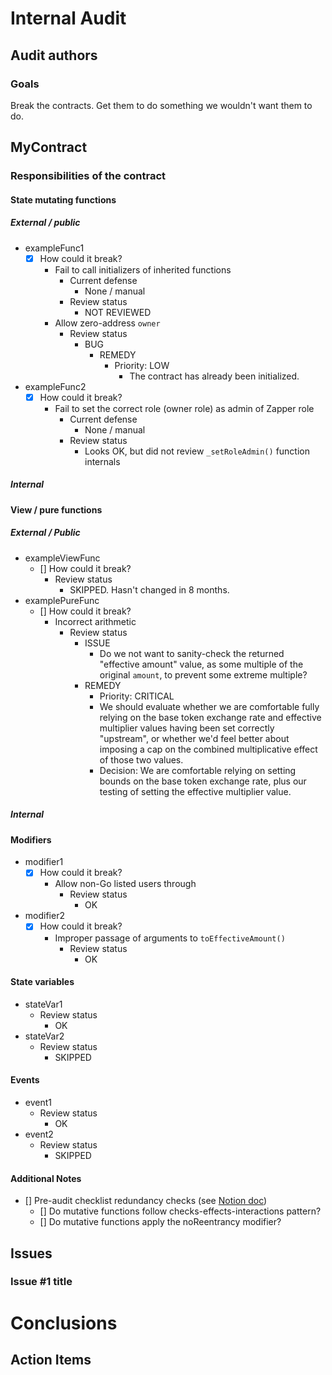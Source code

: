 # Internal Audit

<!-- Follow this template as a loose guide for double checking functions -->
<!-- Try not to limit investigation to just functions in isolation -->
<!-- Opt for using unit tests as living documentation & reproducible examples of potential bugs or exploits. -->

## Audit authors

<!-- Add author names or GitHub handles here -->

### Goals

Break the contracts. Get them to do something we wouldn't want them to do.

<!-- Add any specific areas of concern for the audit -->
<!-- Add any time or resource constraints for the scope of the audit -->

## MyContract <!-- Replace with your contract name -->

### Responsibilities of the contract

<!-- Add high level descriptions of the responsibilities of the contract -->

#### State mutating functions

<!-- Add reviewed state mutating functions here, along with steps taken to verify expected behavior  -->

##### External / public

- exampleFunc1
  - [x] How could it break?
    - Fail to call initializers of inherited functions
      - Current defense
        - None / manual
      - Review status
        - NOT REVIEWED
    - Allow zero-address `owner`
      - Review status
        - BUG
          - REMEDY
            - Priority: LOW
              - The contract has already been initialized.
- exampleFunc2
  - [x] How could it break?
    - Fail to set the correct role (owner role) as admin of Zapper role
      - Current defense
        - None / manual
      - Review status
        - Looks OK, but did not review `_setRoleAdmin()` function internals

##### Internal

#### View / pure functions

##### External / Public

<!-- Add reviewed external/public view/pure functions here, along with steps taken to verify expected behavior  -->

- exampleViewFunc
  - [] How could it break?
    - Review status
      - SKIPPED. Hasn't changed in 8 months.
- examplePureFunc
  - [] How could it break?
    - Incorrect arithmetic
      - Review status
        - ISSUE
          - Do we not want to sanity-check the returned "effective amount" value, as some multiple of the original `amount`, to prevent some extreme multiple?
        - REMEDY
          - Priority: CRITICAL
          - We should evaluate whether we are comfortable fully relying on the base token exchange rate and effective multiplier values having been set correctly "upstream", or whether we'd feel better about imposing a cap on the combined multiplicative effect of those two values.
          - Decision: We are comfortable relying on setting bounds on the base token exchange rate, plus our testing of setting the effective multiplier value.

##### Internal

<!-- Add reviewed external/public view/pure functions here, along with steps taken to verify expected behavior  -->

#### Modifiers

<!-- Review modifiers to ensure they fulfill expected guarantees -->

- modifier1
  - [x] How could it break?
    - Allow non-Go listed users through
      - Review status
        - OK
- modifier2
  - [x] How could it break?
    - Improper passage of arguments to `toEffectiveAmount()`
      - Review status
        - OK

#### State variables

<!-- Review state variables to ensure that contract security is upheld while state variables hold any possible value.  -->

- stateVar1
  - Review status
    - OK
- stateVar2
  - Review status
    - SKIPPED

#### Events

<!-- Review event information to ensure accuracy  -->

- event1
  - Review status
    - OK
- event2
  - Review status
    - SKIPPED

#### Additional Notes

- [] Pre-audit checklist redundancy checks (see [Notion doc](https://www.notion.so/goldfinchfinance/Pre-audit-checklist-be502a1333ce49af835856a98ea02642))
  - [] Do mutative functions follow checks-effects-interactions pattern?
  - [] Do mutative functions apply the noReentrancy modifier?
    <!-- See pre-audit checklist -->
    <!-- Include any additional notes that don't fit into above categories -->

<!-- Copy MyContract1 template for any additional contracts under audit. -->
<!-- ## MyContract2  Replace with another contract name -->

## Issues

<!-- Add any general issues or points of concern which did not fit into any one contract/function. -->

### Issue #1 title <!-- Replace with your issue title name -->

<!--  Add description of issue -->

# Conclusions

<!--  Self-explanatory - add audit conclusions here -->

## Action Items

<!--  Self-explanatory - add audit action items here -->
